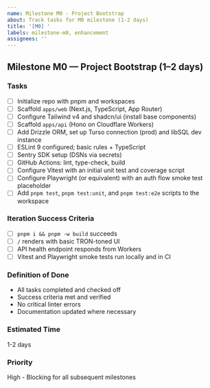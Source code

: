 ```yaml
---
name: Milestone M0 - Project Bootstrap
about: Track tasks for M0 milestone (1-2 days)
title: '[M0] '
labels: milestone-m0, enhancement
assignees: ''
---
```


## Milestone M0 — Project Bootstrap (1–2 days)

### Tasks

- [ ] Initialize repo with pnpm and workspaces
- [ ] Scaffold `apps/web` (Next.js, TypeScript, App Router)
- [ ] Configure Tailwind v4 and shadcn/ui (install base components)
- [ ] Scaffold `apps/api` (Hono on Cloudflare Workers)
- [ ] Add Drizzle ORM, set up Turso connection (prod) and libSQL dev instance
- [ ] ESLint 9 configured; basic rules + TypeScript
- [ ] Sentry SDK setup (DSNs via secrets)
- [ ] GitHub Actions: lint, type-check, build
- [ ] Configure Vitest with an initial unit test and coverage script
- [ ] Configure Playwright (or equivalent) with an auth flow smoke test placeholder
- [ ] Add `pnpm test`, `pnpm test:unit`, and `pnpm test:e2e` scripts to the workspace

### Iteration Success Criteria

- [ ] `pnpm i && pnpm -w build` succeeds
- [ ] `/` renders with basic TRON-toned UI
- [ ] API health endpoint responds from Workers
- [ ] Vitest and Playwright smoke tests run locally and in CI

### Definition of Done

- All tasks completed and checked off
- Success criteria met and verified
- No critical linter errors
- Documentation updated where necessary

### Estimated Time

1-2 days

### Priority

High - Blocking for all subsequent milestones
